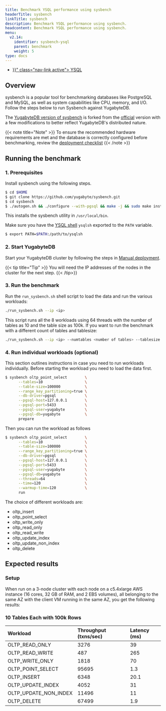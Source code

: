 ```yaml
---
title: Benchmark YSQL performance using sysbench
headerTitle: sysbench
linkTitle: sysbench
description: Benchmark YSQL performance using sysbench.
headcontent: Benchmark YSQL performance using sysbench.
menu:
  v2.14:
    identifier: sysbench-ysql
    parent: benchmark
    weight: 5
type: docs
---
```

<ul class="nav nav-tabs-alt nav-tabs-yb" data-target="sql">

  <li >
    <a href="{{< relref "./sysbench-ysql.md" >}}" class="nav-link active">
      <i class="icon-postgres" aria-hidden="true"></i>
      YSQL
    </a>
  </li>

</ul>

## Overview

sysbench is a popular tool for benchmarking databases like PostgreSQL and MySQL, as well as system capabilities like CPU, memory, and I/O. Follow the steps below to run Sysbench against YugabyteDB.

The [YugabyteDB version of sysbench](https://github.com/yugabyte/sysbench) is forked from the [official](https://github.com/akopytov/sysbench) version with a few modifications to better reflect YugabyteDB's distributed nature.

{{< note title="Note" >}}
To ensure the recommended hardware requirements are met and the database is correctly configured before benchmarking, review the [deployment checklist](../../deploy/checklist/)
{{< /note >}}

## Running the benchmark

### 1. Prerequisites

Install sysbench using the following steps.

```sh
$ cd $HOME
$ git clone https://github.com/yugabyte/sysbench.git
$ cd sysbench
$ ./autogen.sh && ./configure --with-pgsql && make -j && sudo make install
```

This installs the sysbench utility in `/usr/local/bin`.

Make sure you have the [YSQL shell](../../admin/ysqlsh/) `ysqlsh` exported to the `PATH` variable.

```sh
$ export PATH=$PATH:/path/to/ysqlsh
```

### 2. Start YugabyteDB

Start your YugabyteDB cluster by following the steps in [Manual deployment](../../deploy/manual-deployment/).

{{< tip title="Tip" >}}
You will need the IP addresses of the nodes in the cluster for the next step.
{{< /tip>}}

### 3. Run the benchmark

Run the `run_sysbench.sh` shell script to load the data and run the various workloads:

```sh
./run_sysbench.sh --ip <ip>
```

This script runs all the 8 workloads using 64 threads with the number of tables as 10 and the table size as 100k. If you want to run the benchmark with a different count of tables and tablesize:

```sh
./run_sysbench.sh --ip <ip> --numtables <number of tables> --tablesize <number of rows in each table>
```

### 4. Run individual workloads (optional)

This section outlines instructions in case you need to run workloads individually. Before starting the workload you need to load the data first.

```sh
$ sysbench oltp_point_select        \
      --tables=10                   \
      --table-size=100000           \
      --range_key_partitioning=true \
      --db-driver=pgsql             \
      --pgsql-host=127.0.0.1        \
      --pgsql-port=5433             \
      --pgsql-user=yugabyte         \
      --pgsql-db=yugabyte           \
      prepare
```

Then you can run the workload as follows

```sh
$ sysbench oltp_point_select        \
      --tables=10                   \
      --table-size=100000           \
      --range_key_partitioning=true \
      --db-driver=pgsql             \
      --pgsql-host=127.0.0.1        \
      --pgsql-port=5433             \
      --pgsql-user=yugabyte         \
      --pgsql-db=yugabyte           \
      --threads=64                  \
      --time=120                    \
      --warmup-time=120             \
      run
```

The choice of different workloads are:

* oltp_insert
* oltp_point_select
* oltp_write_only
* oltp_read_only
* oltp_read_write
* oltp_update_index
* oltp_update_non_index
* oltp_delete

## Expected results

### Setup

When run on a 3-node cluster with each node on a c5.4xlarge AWS instance (16 cores, 32 GB of RAM, and 2 EBS volumes), all belonging to the same AZ with the client VM running in the same AZ, you get the following results:

### 10 Tables Each with 100k Rows

| Workload | Throughput (txns/sec) | Latency (ms) |
| :------- | :-------------------- | :----------- |
| OLTP_READ_ONLY | 3276 | 39 |
| OLTP_READ_WRITE | 487 | 265 |
| OLTP_WRITE_ONLY | 1818 | 70 |
| OLTP_POINT_SELECT| 95695 | 1.3 |
| OLTP_INSERT | 6348 | 20.1 |
| OLTP_UPDATE_INDEX | 4052 | 31 |
| OLTP_UPDATE_NON_INDEX | 11496 | 11 |
| OLTP_DELETE | 67499 | 1.9 |
